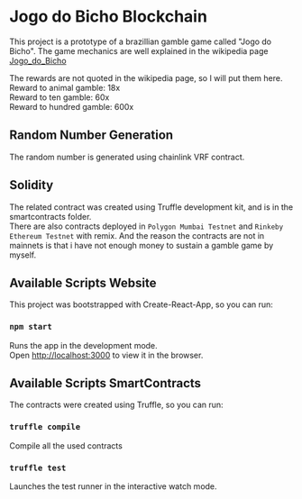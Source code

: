 # Jogo do Bicho Blockchain

This project is a prototype of a brazillian gamble game called "Jogo do Bicho". The game mechanics are well explained in the wikipedia page [Jogo_do_Bicho](https://en.wikipedia.org/wiki/Jogo_do_bicho)

The rewards are not quoted in the wikipedia page, so I will put them here.\
Reward to animal gamble: 18x\
Reward to ten gamble: 60x\
Reward to hundred gamble: 600x


## Random Number Generation

The random number is generated using chainlink VRF contract. 

## Solidity

The related contract was created using Truffle development kit, and is in the smartcontracts folder.\
There are also contracts deployed in `Polygon Mumbai Testnet` and `Rinkeby Ethereum Testnet` with remix. And the reason the contracts are not in mainnets is that i have not enough money to sustain a gamble game by myself.

## Available Scripts Website
This project was bootstrapped with Create-React-App, so you can run:

### `npm start`

Runs the app in the development mode.\
Open [http://localhost:3000](http://localhost:3000) to view it in the browser.

## Available Scripts SmartContracts
The contracts were created using Truffle, so you can run:

### `truffle compile`

Compile all the used contracts

### `truffle test`

Launches the test runner in the interactive watch mode.
